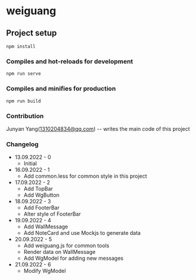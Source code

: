 # weiguang

## Project setup

```
npm install
```

### Compiles and hot-reloads for development

```
npm run serve
```

### Compiles and minifies for production

```
npm run build
```

### Contribution

Junyan Yang([1310204834@qq.com](mailto:1310204834@qq.com)) -- writes the main code of this project

### Changelog

- 13.09.2022 - 0
  - Initial
- 16.09.2022 - 1
  - Add common.less for common style in this project
- 17.09.2022 - 2
  - Add TopBar
  - Add WgButton
- 18.09.2022 - 3
  - Add FooterBar
  - Alter style of FooterBar
- 19.09.2022 - 4
  - Add WallMessage
  - Add NoteCard and use Mockjs to generate data
- 20.09.2022 - 5
  - Add weiguang.js for common tools
  - Render data on  WallMessage
  - Add WgModel for adding new messages
- 21.09.2022 - 6
  - Modify WgModel
